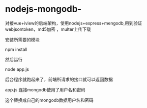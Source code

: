 # nodejs-mongodb-
对接vue+iview的后端架构，使用nodejs+express+mengodb,用到验证webjsontoken，md5加密 ，multer上传下载


安装所需要的模块

npm install

然后运行

node app.js

后台程序就跑起来了，前端所请求的接口就可以返回数据

app.js
连接mongodb使用了用户名和密码

这个替换成自己的mongodb数据用户名和密码
